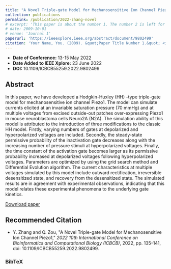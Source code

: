 ```yaml
---
title: "A Novel Triple-gate Model for Mechanosensitive Ion Channel Piezo1"
collection: publications
permalink: /publication/2022-zhang-novel
# excerpt: 'This paper is about the number 1. The number 2 is left for future work.'
# date: 2009-10-01
# venue: 'Journal 1'
paperurl: 'https://ieeexplore.ieee.org/abstract/document/9802499'
citation: 'Your Name, You. (2009). &quot;Paper Title Number 1.&quot; <i>Journal 1</i>. 1(1).'
---
```


- **Date of Conference:** 13-15 May 2022
- **Date Added to IEEE Xplore:** 23 June 2022
- **DOI:** 10.1109/ICBCB55259.2022.9802499

## Abstract

In this paper, we have developed a Hodgkin-Huxley (HH) -type triple-gate model for mechanosensitive ion channel Piezo1. The model can simulate currents elicited at an invariable saturation pressure (70 mmHg) and at multiple voltages from excised outside-out patches over-expressing Piezo1 in mouse neuroblastoma cells Neuro2A (N2A). The simulation ability of this model is attributed to the introduction of three modifications to the classic HH model. Firstly, varying numbers of gates at depolarized and hyperpolarized voltages are included. Secondly, the steady-state permissive probability of the inactivation gate decreases along with the increasing number of pressure stimuli at hyperpolarized voltages. Finally, the time constant of the activation gate becomes larger as its permissive probability increased at depolarized voltages following hyperpolarized voltages. Parameters are optimized by using the grid search method and Differential Evolution algorithm. The current characteristics at multiple voltages simulated by this model include outward rectification, irreversible desensitized state, and recovery from the desensitized state. The simulated results are in agreement with experimental observations, indicating that this model relates these experimental phenomena to the underlying gate kinetics.

[Download paper](https://ieeexplore.ieee.org/abstract/document/9802499)


## Recommended Citation

* Y. Zhang and Q. Zou, "A Novel Triple-gate Model for Mechanosensitive Ion Channel Piezo1," *2022 10th International Conference on Bioinformatics and Computational Biology (ICBCB)*, 2022, pp. 135-141, doi: 10.1109/ICBCB55259.2022.9802499.

### BibTeX
```bibtex

```